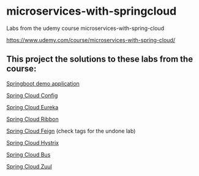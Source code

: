 # microservices-with-springcloud
Labs from the udemy course microservices-with-spring-cloud

https://www.udemy.com/course/microservices-with-spring-cloud/

## This project the solutions to these labs from the course:

   [Springboot demo application](Springboot-demo-app.md)
   
   [Spring Cloud Config](Spring-Cloud-Config-Lab.md)
   
   [Spring Cloud Eureka](Spring-Cloud-Eureka-Lab.md)
   
   [Spring Cloud Ribbon](Spring-Cloud-Ribbon-Lab.md)
   
   [Spring Cloud Feign](Spring-Cloud-Feign-Lab.md) (check tags for the undone lab)
   
   [Spring Cloud Hystrix](Spring-Cloud-Hystrix-Lab.md)
   
   [Spring Cloud Bus](Spring-Cloud-Bus-Lab.md)
   
   [Spring Cloud Zuul](Spring-Cloud-Zuul.md)

